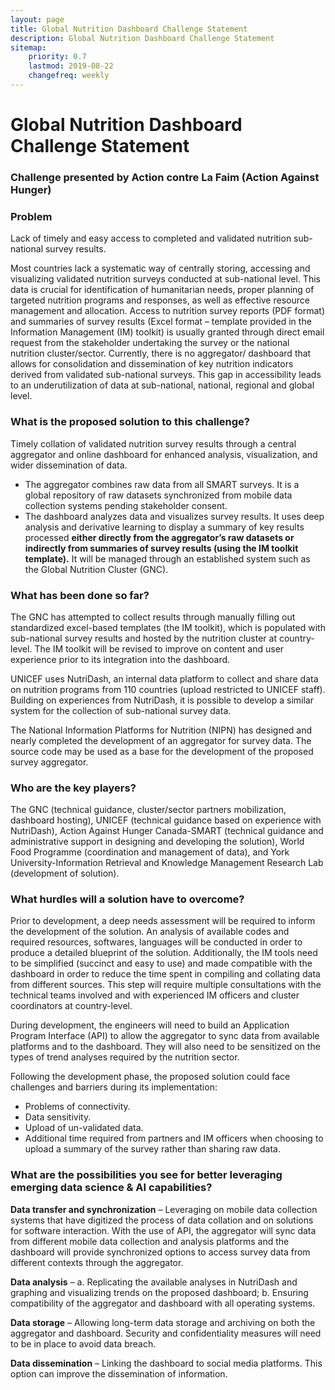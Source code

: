 ```yaml
---
layout: page
title: Global Nutrition Dashboard Challenge Statement
description: Global Nutrition Dashboard Challenge Statement
sitemap:
    priority: 0.7
    lastmod: 2019-08-22
    changefreq: weekly
---
```

# Global Nutrition Dashboard Challenge Statement

### Challenge presented by Action contre La Faim (Action Against Hunger)  

### Problem

Lack of timely and easy access to completed and validated nutrition sub-national survey results. 

Most countries lack a systematic way of centrally storing, accessing and visualizing validated nutrition surveys conducted at sub-national level. This data is crucial for identification of humanitarian needs, proper planning of targeted nutrition programs and responses, as well as effective resource management and allocation. Access to nutrition survey reports (PDF format) and summaries of survey results (Excel format – template provided in the Information Management (IM) toolkit) is usually granted through direct email request from the stakeholder undertaking the survey or the national nutrition cluster/sector. Currently, there is no aggregator/ dashboard that allows for consolidation and dissemination of key nutrition indicators derived from validated sub-national surveys. This gap in accessibility leads to an underutilization of data at sub-national, national, regional and global level. 

### What is the proposed solution to this challenge?

Timely collation of validated nutrition survey results through a central aggregator and online dashboard for enhanced analysis, visualization, and wider dissemination of data. 
- The aggregator combines raw data from all SMART surveys. It is a global repository of raw datasets synchronized from mobile data collection systems pending stakeholder consent. 
- The dashboard analyzes data and visualizes survey results. It uses deep analysis and derivative learning to display a summary of key results processed **either directly from the aggregator’s raw datasets or indirectly from summaries of survey results (using the IM toolkit template).** It will be managed through an established system such as the Global Nutrition Cluster (GNC).

### What has been done so far?

The GNC has attempted to collect results through manually filling out standardized excel-based templates (the IM toolkit), which is populated with sub-national survey results and hosted by the nutrition cluster at country-level. The IM toolkit will be revised to improve on content and user experience prior to its integration into the dashboard.

UNICEF uses NutriDash, an internal data platform to collect and share data on nutrition programs from 110 countries (upload restricted to UNICEF staff). Building on experiences from NutriDash, it is possible to develop a similar system for the collection of sub-national survey data.

The National Information Platforms for Nutrition (NIPN) has designed and nearly completed the development of an aggregator for survey data. The source code may be used as a base for the development of the proposed survey aggregator. 

### Who are the key players?

The GNC (technical guidance, cluster/sector partners mobilization, dashboard hosting), UNICEF (technical guidance based on experience with NutriDash), Action Against Hunger Canada-SMART (technical guidance and administrative support in designing and developing the solution), World Food Programme (coordination and management of data), and York University-Information Retrieval and Knowledge Management Research Lab (development of solution).

### What hurdles will a solution have to overcome?

Prior to development, a deep needs assessment will be required to inform the development of the solution. An analysis of available codes and required resources, softwares, languages will be conducted in order to produce a detailed blueprint of the solution. Additionally, the IM tools need to be simplified (succinct and easy to use) and made compatible with the dashboard in order to reduce the time spent in compiling and collating data from different sources. This step will require multiple consultations with the technical teams involved and with experienced IM officers and cluster coordinators at country-level. 

During development, the engineers will need to build an Application Program Interface (API) to allow the aggregator to sync data from available platforms and to the dashboard. They will also need to be sensitized on the types of trend analyses required by the nutrition sector. 

Following the development phase, the proposed solution could face challenges and barriers during its implementation: 
- Problems of connectivity.
- Data sensitivity.
- Upload of un-validated data.
- Additional time required from partners and IM officers when choosing to upload a summary of the survey rather than sharing raw data.

### What are the possibilities you see for better leveraging emerging data science & AI capabilities?

**Data transfer and synchronization** – Leveraging on mobile data collection systems that have digitized the process of data collation and on solutions for software interaction. With the use of API, the aggregator will sync data from different mobile data collection and analysis platforms and the dashboard will provide synchronized options to access survey data from different contexts through the aggregator.

**Data analysis** – a. Replicating the available analyses in NutriDash and graphing and visualizing trends on the proposed dashboard; b. Ensuring compatibility of the aggregator and dashboard with all operating systems. 

**Data storage** – Allowing long-term data storage and archiving on both the aggregator and dashboard. Security and confidentiality measures will need to be in place to avoid data breach.

**Data dissemination** – Linking the dashboard to social media platforms. This option can improve the dissemination of information.
